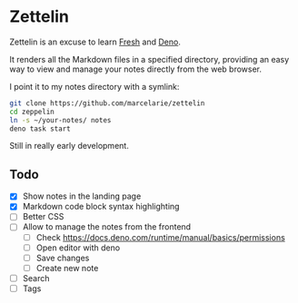 # Zettelin

Zettelin is an excuse to learn [Fresh](https://github.com/denoland/fresh) and [Deno](https://github.com/denoland/deno/).   

It renders all the Markdown files in a specified directory, providing an easy way 
to view and manage your notes directly from the web browser.

I point it to my notes directory with a symlink:

```bash
git clone https://github.com/marcelarie/zettelin
cd zeppelin
ln -s ~/your-notes/ notes
deno task start
```

Still in really early development.

## Todo

- [x] Show notes in the landing page
- [x] Markdown code block syntax highlighting
- [ ] Better CSS
- [ ] Allow to manage the notes from the frontend
  - [ ] Check https://docs.deno.com/runtime/manual/basics/permissions
  - [ ] Open editor with deno
  - [ ] Save changes
  - [ ] Create new note
- [ ] Search
- [ ] Tags
